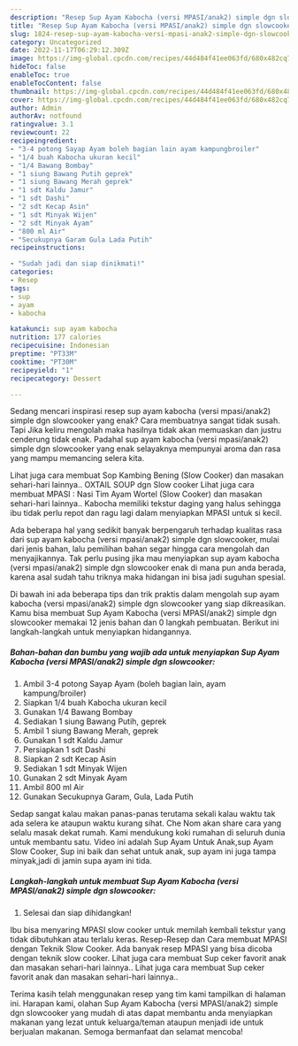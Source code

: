 ```yaml
---
description: "Resep Sup Ayam Kabocha (versi MPASI/anak2) simple dgn slowcooker yang Bisa Manjain Lidah, Buat Buka Puasa Enak"
title: "Resep Sup Ayam Kabocha (versi MPASI/anak2) simple dgn slowcooker yang Bisa Manjain Lidah, Buat Buka Puasa Enak"
slug: 1824-resep-sup-ayam-kabocha-versi-mpasi-anak2-simple-dgn-slowcooker-yang-bisa-manjain-lidah-buat-buka-puasa-enak
category: Uncategorized
date: 2022-11-17T06:29:12.309Z
image: https://img-global.cpcdn.com/recipes/44d484f41ee063fd/680x482cq70/sup-ayam-kabocha-versi-mpasianak2-simple-dgn-slowcooker-foto-resep-utama.jpg
hideToc: false
enableToc: true
enableTocContent: false
thumbnail: https://img-global.cpcdn.com/recipes/44d484f41ee063fd/680x482cq70/sup-ayam-kabocha-versi-mpasianak2-simple-dgn-slowcooker-foto-resep-utama.jpg
cover: https://img-global.cpcdn.com/recipes/44d484f41ee063fd/680x482cq70/sup-ayam-kabocha-versi-mpasianak2-simple-dgn-slowcooker-foto-resep-utama.jpg
author: Admin
authorAv: notfound
ratingvalue: 3.1
reviewcount: 22
recipeingredient:
- "3-4 potong Sayap Ayam boleh bagian lain ayam kampungbroiler"
- "1/4 buah Kabocha ukuran kecil"
- "1/4 Bawang Bombay"
- "1 siung Bawang Putih geprek"
- "1 siung Bawang Merah geprek"
- "1 sdt Kaldu Jamur"
- "1 sdt Dashi"
- "2 sdt Kecap Asin"
- "1 sdt Minyak Wijen"
- "2 sdt Minyak Ayam"
- "800 ml Air"
- "Secukupnya Garam Gula Lada Putih"
recipeinstructions:

- "Sudah jadi dan siap dinikmati!"
categories:
- Resep
tags:
- sup
- ayam
- kabocha

katakunci: sup ayam kabocha 
nutrition: 177 calories
recipecuisine: Indonesian
preptime: "PT33M"
cooktime: "PT30M"
recipeyield: "1"
recipecategory: Dessert

---
```



Sedang mencari inspirasi resep sup ayam kabocha (versi mpasi/anak2) simple dgn slowcooker yang enak? Cara membuatnya sangat tidak susah. Tapi Jika keliru mengolah maka hasilnya tidak akan memuaskan dan justru cenderung tidak enak. Padahal sup ayam kabocha (versi mpasi/anak2) simple dgn slowcooker yang enak selayaknya mempunyai aroma dan rasa yang mampu memancing selera kita.


Lihat juga cara membuat Sop Kambing Bening (Slow Cooker) dan masakan sehari-hari lainnya.. OXTAIL SOUP dgn Slow cooker Lihat juga cara membuat MPASI : Nasi Tim Ayam Wortel (Slow Cooker) dan masakan sehari-hari lainnya.. Kabocha memiliki tekstur daging yang halus sehingga ibu tidak perlu repot dan ragu lagi dalam menyiapkan MPASI untuk si kecil.

Ada beberapa hal yang sedikit banyak berpengaruh terhadap kualitas rasa dari sup ayam kabocha (versi mpasi/anak2) simple dgn slowcooker, mulai dari jenis bahan, lalu pemilihan bahan segar hingga cara mengolah dan menyajikannya. Tak perlu pusing jika mau menyiapkan sup ayam kabocha (versi mpasi/anak2) simple dgn slowcooker enak di mana pun anda berada, karena asal sudah tahu triknya maka hidangan ini bisa jadi suguhan spesial.


Di bawah ini ada beberapa tips dan trik praktis dalam mengolah sup ayam kabocha (versi mpasi/anak2) simple dgn slowcooker yang siap dikreasikan. Kamu bisa membuat Sup Ayam Kabocha (versi MPASI/anak2) simple dgn slowcooker memakai 12 jenis bahan dan 0 langkah pembuatan. Berikut ini langkah-langkah untuk menyiapkan hidangannya.

<!--inarticleads1-->

##### Bahan-bahan dan bumbu yang wajib ada untuk menyiapkan Sup Ayam Kabocha (versi MPASI/anak2) simple dgn slowcooker:

1. Ambil 3-4 potong Sayap Ayam (boleh bagian lain, ayam kampung/broiler)
1. Siapkan 1/4 buah Kabocha ukuran kecil
1. Gunakan 1/4 Bawang Bombay
1. Sediakan 1 siung Bawang Putih, geprek
1. Ambil 1 siung Bawang Merah, geprek
1. Gunakan 1 sdt Kaldu Jamur
1. Persiapkan 1 sdt Dashi
1. Siapkan 2 sdt Kecap Asin
1. Sediakan 1 sdt Minyak Wijen
1. Gunakan 2 sdt Minyak Ayam
1. Ambil 800 ml Air
1. Gunakan Secukupnya Garam, Gula, Lada Putih


Sedap sangat kalau makan panas-panas terutama sekali kalau waktu tak ada selera ke ataupun waktu kurang sihat. Che Nom akan share cara yang selalu masak dekat rumah. Kami mendukung koki rumahan di seluruh dunia untuk membantu satu. Video ini adalah Sup Ayam Untuk Anak,sup Ayam Slow Cooker, Sup ini baik dan sehat untuk anak, sup ayam ini juga tampa minyak,jadi di jamin supa ayam ini tida. 

<!--inarticleads2-->

##### Langkah-langkah untuk membuat Sup Ayam Kabocha (versi MPASI/anak2) simple dgn slowcooker:


1. Selesai dan siap dihidangkan!

Ibu bisa menyaring MPASI slow cooker untuk memilah kembali tekstur yang tidak dibutuhkan atau terlalu keras. Resep-Resep dan Cara membuat MPASI dengan Teknik Slow Cooker. Ada banyak resep MPASI yang bisa dicoba dengan teknik slow cooker. Lihat juga cara membuat Sup ceker favorit anak dan masakan sehari-hari lainnya.. Lihat juga cara membuat Sup ceker favorit anak dan masakan sehari-hari lainnya.. 

Terima kasih telah menggunakan resep yang tim kami tampilkan di halaman ini. Harapan kami, olahan Sup Ayam Kabocha (versi MPASI/anak2) simple dgn slowcooker yang mudah di atas dapat membantu anda menyiapkan makanan yang lezat untuk keluarga/teman ataupun menjadi ide untuk berjualan makanan. Semoga bermanfaat dan selamat mencoba!
